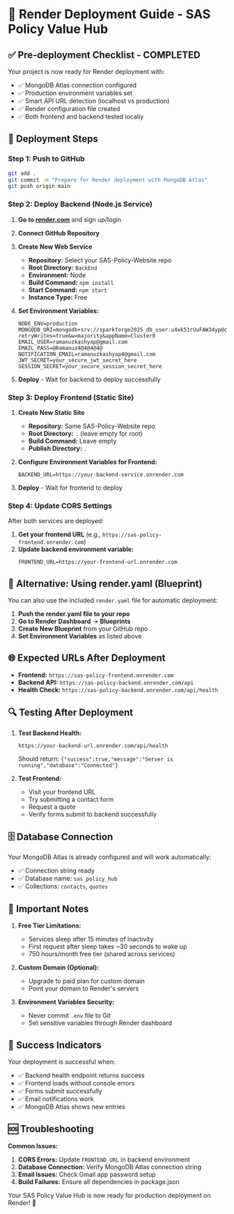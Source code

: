 # 🚀 Render Deployment Guide - SAS Policy Value Hub

## ✅ Pre-deployment Checklist - COMPLETED

Your project is now ready for Render deployment with:
- ✅ MongoDB Atlas connection configured
- ✅ Production environment variables set
- ✅ Smart API URL detection (localhost vs production)
- ✅ Render configuration file created
- ✅ Both frontend and backend tested locally

## 🎯 Deployment Steps

### Step 1: Push to GitHub
```bash
git add .
git commit -m "Prepare for Render deployment with MongoDB Atlas"
git push origin main
```

### Step 2: Deploy Backend (Node.js Service)

1. **Go to [render.com](https://render.com)** and sign up/login
2. **Connect GitHub Repository**
3. **Create New Web Service**
   - **Repository:** Select your SAS-Policy-Website repo
   - **Root Directory:** `BackEnd`
   - **Environment:** Node
   - **Build Command:** `npm install`
   - **Start Command:** `npm start`
   - **Instance Type:** Free

4. **Set Environment Variables:**
   ```
   NODE_ENV=production
   MONGODB_URI=mongodb+srv://sparkforge2025_db_user:u4xk51rUuFAW34yp@cluster0.0ilx8q0.mongodb.net/sas_policy_hub?retryWrites=true&w=majority&appName=Cluster0
   EMAIL_USER=ramanuzkashyap@gmail.com
   EMAIL_PASS=@Ramanuz4@4@4@4@
   NOTIFICATION_EMAIL=ramanuzkashyap4@gmail.com
   JWT_SECRET=your_secure_jwt_secret_here
   SESSION_SECRET=your_secure_session_secret_here
   ```

5. **Deploy** - Wait for backend to deploy successfully

### Step 3: Deploy Frontend (Static Site)

1. **Create New Static Site**
   - **Repository:** Same SAS-Policy-Website repo
   - **Root Directory:** `.` (leave empty for root)
   - **Build Command:** Leave empty
   - **Publish Directory:** `.`

2. **Configure Environment Variables for Frontend:**
   ```
   BACKEND_URL=https://your-backend-service.onrender.com
   ```

3. **Deploy** - Wait for frontend to deploy

### Step 4: Update CORS Settings

After both services are deployed:

1. **Get your frontend URL** (e.g., `https://sas-policy-frontend.onrender.com`)
2. **Update backend environment variable:**
   ```
   FRONTEND_URL=https://your-frontend-url.onrender.com
   ```

## 🔧 Alternative: Using render.yaml (Blueprint)

You can also use the included `render.yaml` file for automatic deployment:

1. **Push the render.yaml file to your repo**
2. **Go to Render Dashboard** → **Blueprints**
3. **Create New Blueprint** from your GitHub repo
4. **Set Environment Variables** as listed above

## 🌐 Expected URLs After Deployment

- **Frontend:** `https://sas-policy-frontend.onrender.com`
- **Backend API:** `https://sas-policy-backend.onrender.com/api`
- **Health Check:** `https://sas-policy-backend.onrender.com/api/health`

## 🔍 Testing After Deployment

1. **Test Backend Health:**
   ```
   https://your-backend-url.onrender.com/api/health
   ```
   Should return: `{"success":true,"message":"Server is running","database":"Connected"}`

2. **Test Frontend:**
   - Visit your frontend URL
   - Try submitting a contact form
   - Request a quote
   - Verify forms submit to backend successfully

## 🗄️ Database Connection

Your MongoDB Atlas is already configured and will work automatically:
- ✅ Connection string ready
- ✅ Database name: `sas_policy_hub`
- ✅ Collections: `contacts`, `quotes`

## 🚨 Important Notes

1. **Free Tier Limitations:**
   - Services sleep after 15 minutes of inactivity
   - First request after sleep takes ~30 seconds to wake up
   - 750 hours/month free tier (shared across services)

2. **Custom Domain (Optional):**
   - Upgrade to paid plan for custom domain
   - Point your domain to Render's servers

3. **Environment Variables Security:**
   - Never commit `.env` file to Git
   - Set sensitive variables through Render dashboard

## 🎉 Success Indicators

Your deployment is successful when:
- ✅ Backend health endpoint returns success
- ✅ Frontend loads without console errors
- ✅ Forms submit successfully
- ✅ Email notifications work
- ✅ MongoDB Atlas shows new entries

## 🆘 Troubleshooting

**Common Issues:**
1. **CORS Errors:** Update `FRONTEND_URL` in backend environment
2. **Database Connection:** Verify MongoDB Atlas connection string
3. **Email Issues:** Check Gmail app password setup
4. **Build Failures:** Ensure all dependencies in package.json

Your SAS Policy Value Hub is now ready for production deployment on Render! 🚀